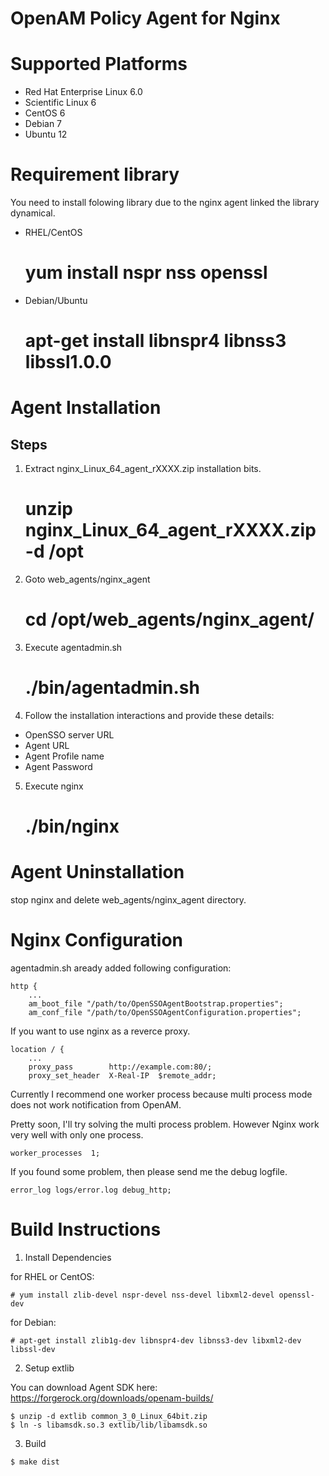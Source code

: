 OpenAM Policy Agent for Nginx
=============================

# Supported Platforms

 - Red Hat Enterprise Linux 6.0
 - Scientific Linux 6
 - CentOS 6
 - Debian 7
 - Ubuntu 12

# Requirement library

You need to install folowing library due to the nginx agent linked the
library dynamical.

 * RHEL/CentOS

      # yum install nspr nss openssl

 * Debian/Ubuntu

      # apt-get install libnspr4 libnss3 libssl1.0.0

# Agent Installation

## Steps

 1. Extract nginx_Linux_64_agent_rXXXX.zip installation bits.

      # unzip nginx_Linux_64_agent_rXXXX.zip -d /opt

 2. Goto web_agents/nginx_agent

      # cd /opt/web_agents/nginx_agent/

 3. Execute agentadmin.sh

      # ./bin/agentadmin.sh

 4. Follow the installation interactions and provide these details:

 - OpenSSO server URL
 - Agent URL
 - Agent Profile name
 - Agent Password

 5. Execute nginx

      # ./bin/nginx

# Agent Uninstallation

stop nginx and delete web_agents/nginx_agent directory.

# Nginx Configuration

agentadmin.sh aready added following configuration:

    http {
        ...
        am_boot_file "/path/to/OpenSSOAgentBootstrap.properties";
        am_conf_file "/path/to/OpenSSOAgentConfiguration.properties";

If you want to use nginx as a reverce proxy.

    location / {
        ...
        proxy_pass        http://example.com:80/;
        proxy_set_header  X-Real-IP  $remote_addr;

Currently I recommend one worker process because multi process mode
does not work notification from OpenAM.

Pretty soon, I'll try solving the multi process problem. However Nginx
work very well with only one process.

    worker_processes  1;

If you found some problem, then please send me the debug logfile.

    error_log logs/error.log debug_http;


# Build Instructions

 1. Install Dependencies

 for RHEL or CentOS:

~~~
# yum install zlib-devel nspr-devel nss-devel libxml2-devel openssl-dev
~~~

 for Debian:

~~~
# apt-get install zlib1g-dev libnspr4-dev libnss3-dev libxml2-dev libssl-dev
~~~

 2. Setup extlib

 You can download Agent SDK here:
 https://forgerock.org/downloads/openam-builds/

~~~
$ unzip -d extlib common_3_0_Linux_64bit.zip
$ ln -s libamsdk.so.3 extlib/lib/libamsdk.so
~~~

 3. Build

~~~
$ make dist
~~~


